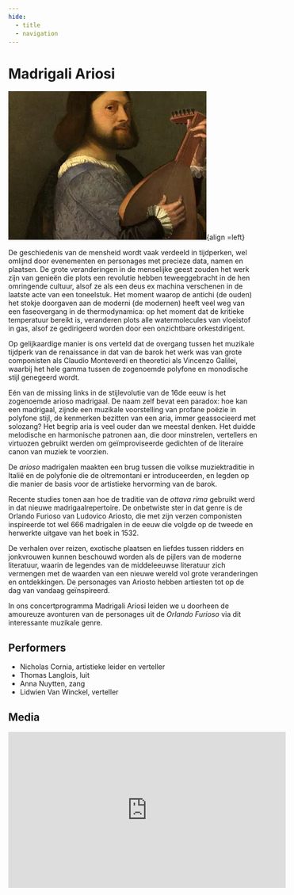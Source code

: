 ```yaml
---
hide:
  - title
  - navigation
---
```


# Madrigali Ariosi

![madrigali_ariosi](../../assets/images/madrigali_ariosi.webp){align =left}

De geschiedenis van de mensheid wordt vaak verdeeld in tijdperken, wel omlijnd door evenementen en personages met precieze data, namen en plaatsen. De grote veranderingen in de menselijke geest zouden het werk zijn van genieën die plots een revolutie hebben teweeggebracht in de hen omringende cultuur, alsof ze als een deus ex machina verschenen in de laatste acte van een toneelstuk. Het moment waarop de antichi (de ouden) het stokje doorgaven aan de moderni (de modernen) heeft veel weg van een faseovergang in de thermodynamica: op het moment dat de kritieke temperatuur bereikt is, veranderen plots alle watermolecules van vloeistof in gas, alsof ze gedirigeerd worden door een onzichtbare orkestdirigent.

Op gelijkaardige manier is ons verteld dat de overgang tussen het muzikale tijdperk van de renaissance in dat van de barok het werk was van grote componisten als Claudio Monteverdi en theoretici als Vincenzo Galilei, waarbij het hele gamma tussen de zogenoemde polyfone en monodische stijl genegeerd wordt.

Eén van de missing links in de stijlevolutie van de 16de eeuw is het zogenoemde arioso madrigaal. De naam zelf bevat een paradox: hoe kan een madrigaal, zijnde een muzikale voorstelling van profane poëzie in polyfone stijl, de kenmerken bezitten van een aria, immer geassocieerd met solozang? Het begrip aria is veel ouder dan we meestal denken. Het duidde melodische en harmonische patronen aan, die door minstrelen, vertellers en virtuozen gebruikt werden om geïmproviseerde gedichten of de literaire canon van muziek te voorzien.

De *arioso* madrigalen maakten een brug tussen die volkse muziektraditie in Italië en de polyfonie die de oltremontani er introduceerden, en legden op die manier de basis voor de artistieke hervorming van de barok.

Recente studies tonen aan hoe de traditie van de *ottava rima* gebruikt werd in dat nieuwe madrigaalrepertoire. De onbetwiste ster in dat genre is de Orlando Furioso van Ludovico Ariosto, die met zijn verzen componisten inspireerde tot wel 666 madrigalen in de eeuw die volgde op de tweede en herwerkte uitgave van het boek in 1532.

De verhalen over reizen, exotische plaatsen en liefdes tussen ridders en jonkvrouwen kunnen beschouwd worden als de pijlers van de moderne literatuur, waarin de legendes van de middeleeuwse literatuur zich vermengen met de waarden van een nieuwe wereld vol grote veranderingen en ontdekkingen. De personages van Ariosto hebben artiesten tot op de dag van vandaag geïnspireerd.

In ons concertprogramma Madrigali Ariosi leiden we u doorheen de amoureuze avonturen van de personages uit de *Orlando Furioso* via dit interessante muzikale genre.

## Performers

- Nicholas Cornia, artistieke leider en verteller
- Thomas Langlois, luit
- Anna Nuytten, zang
- Lidwien Van Winckel, verteller

## Media

<iframe width="560" height="315" src="https://www.youtube.com/embed/videoseries?si=6YOS-Pg2v3NwcFYE&amp;list=PLDTXvtcLnrvGLm5NhBtPcucm0Hb06FGZL" title="YouTube video player" frameborder="0" allow="accelerometer; autoplay; clipboard-write; encrypted-media; gyroscope; picture-in-picture; web-share" referrerpolicy="strict-origin-when-cross-origin" allowfullscreen></iframe>

